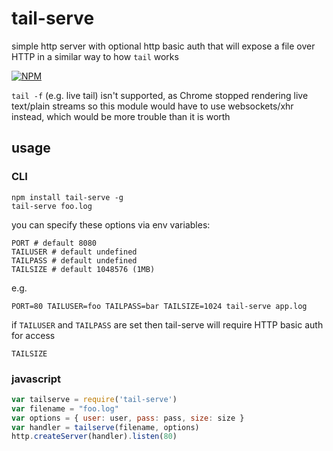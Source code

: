 # tail-serve

simple http server with optional http basic auth that will expose a file over HTTP in a similar way to how `tail` works

[![NPM](https://nodei.co/npm/tail-serve.png)](https://nodei.co/npm/tail-serve/)

`tail -f` (e.g. live tail) isn't supported, as Chrome stopped rendering live text/plain streams so this module would have to use websockets/xhr instead, which would be more trouble than it is worth

## usage

### CLI

```
npm install tail-serve -g
tail-serve foo.log
```

you can specify these options via env variables:

```
PORT # default 8080
TAILUSER # default undefined
TAILPASS # default undefined
TAILSIZE # default 1048576 (1MB)
```

e.g.

```
PORT=80 TAILUSER=foo TAILPASS=bar TAILSIZE=1024 tail-serve app.log
```

if `TAILUSER` and `TAILPASS` are set then tail-serve will require HTTP basic auth for access

`TAILSIZE`

### javascript

```js
var tailserve = require('tail-serve')
var filename = "foo.log"
var options = { user: user, pass: pass, size: size }
var handler = tailserve(filename, options)
http.createServer(handler).listen(80)
```
